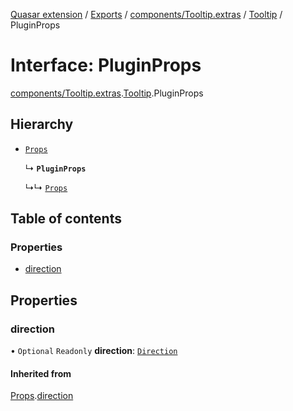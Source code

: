[Quasar extension](../index.md) / [Exports](../modules.md) / [components/Tooltip.extras](../modules/components_Tooltip_extras.md) / [Tooltip](../modules/components_Tooltip_extras.Tooltip.md) / PluginProps

# Interface: PluginProps

[components/Tooltip.extras](../modules/components_Tooltip_extras.md).[Tooltip](../modules/components_Tooltip_extras.Tooltip.md).PluginProps

## Hierarchy

- [`Props`](components_api_direction.direction.Props.md)

  ↳ **`PluginProps`**

  ↳↳ [`Props`](components_Tooltip_extras.Tooltip.Props.md)

## Table of contents

### Properties

- [direction](components_Tooltip_extras.Tooltip.PluginProps.md#direction)

## Properties

### direction

• `Optional` `Readonly` **direction**: [`Direction`](../modules/components_api_direction.direction.md#direction)

#### Inherited from

[Props](components_api_direction.direction.Props.md).[direction](components_api_direction.direction.Props.md#direction)

